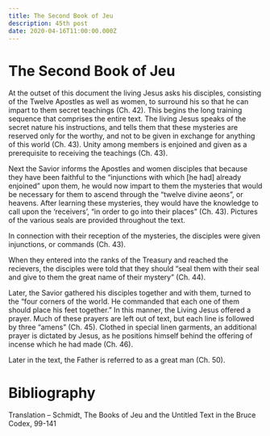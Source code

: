 ```yaml
---
title: The Second Book of Jeu
description: 45th post
date: 2020-04-16T11:00:00.000Z
---
```


# The Second Book of Jeu
At the outset of this document the living Jesus asks his disciples, consisting of the Twelve Apostles as well as women, to surround his so that he can impart to them secret teachings (Ch. 42). This begins the long training sequence that comprises the entire text. The living Jesus speaks of the secret nature his instructions, and tells them that these mysteries are reserved only for the worthy, and not to be given in exchange for anything of this world (Ch. 43). Unity among members is enjoined and given as a
prerequisite to receiving the teachings (Ch. 43).

Next the Savior informs the Apostles and women disciples that because they have been faithful to the “injunctions with which [he had] already enjoined” upon them, he would now impart to them the mysteries that would be necessary for them to ascend through the “twelve divine aeons”, or heavens. After learning these mysteries, they would have the knowledge to call upon the ‘receivers’, “in order to go into their places” (Ch. 43). Pictures of the various seals are provided throughout the text.

In connection with their reception of the mysteries, the disciples were given injunctions, or commands (Ch. 43).

When they entered into the ranks of the Treasury and reached the recievers, the disciples were told that
they should “seal them with their seal and give to them the great name of their mystery” (Ch. 44).

Later, the Savior gathered his disciples together and with them, turned to the “four corners of the world. He commanded that each one of them should place his feet together.” In this manner, the Living Jesus offered a prayer. Much of these prayers are left out of text, but each line is followed by three “amens” (Ch. 45). Clothed in special linen garments, an additional prayer is dictated by Jesus, as he positions himself behind the offering of incense which he had made (Ch. 46).

Later in the text, the Father is referred to as a great man (Ch. 50).



# Bibliography
Translation – Schmidt, The Books of Jeu and the Untitled Text in the Bruce Codex, 99-141

